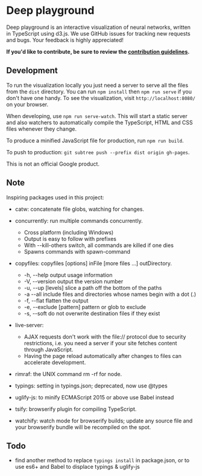 # Deep playground

Deep playground is an interactive visualization of neural networks, written in TypeScript using d3.js.
We use GitHub issues for tracking new requests and bugs. Your feedback is highly appreciated!

**If you'd like to contribute, be sure to review the [contribution
guidelines](CONTRIBUTING.md).**

## Development

To run the visualization locally you just need a server to serve all the files from the `dist` directory. You can run `npm install` then `npm run serve` if you don't have one handy. To see the visualization, visit `http://localhost:8080/` on your browser.

When developing, use `npm run serve-watch`. This will start a static server and also watchers to automatically compile the TypeScript, HTML and CSS files
whenever they change.

To produce a minified JavaScript file for production, run `npm run build`.

To push to production: `git subtree push --prefix dist origin gh-pages`.

This is not an official Google product.


## Note

Inspiring packages used in this project:

* catw: concatenate file globs, watching for changes.

* concurrently: run multiple commands concurrently.
    * Cross platform (including Windows)
    * Output is easy to follow with prefixes
    * With --kill-others switch, all commands are killed if one dies
    * Spawns commands with spawn-command

* copyfiles: copyfiles [options] inFile [more files ...] outDirectory.
    * -h, --help               output usage information
    * -V, --version            output the version number
    * -u, --up [levels]        slice a path off the bottom of the paths
    * -a --all                 include files and directories whose names begin with a dot (.)
    * -f, --flat               flatten the output
    * -e, --exclude [pattern]  pattern or glob to exclude
    * -s, --soft               do not overwrite destination files if they exist

* live-server:
    * AJAX requests don't work with the file:// protocol due to security restrictions, i.e. you need a server if your site fetches content through JavaScript.
    * Having the page reload automatically after changes to files can accelerate development.

* rimraf: the UNIX command rm -rf for node.

* typings: setting in typings.json; deprecated, now use @types

* uglify-js: to minify ECMAScript 2015 or above use Babel instead

* tsify: browserify plugin for compiling TypeScript.

* watchify: watch mode for browserify builds; update any source file and your browserify bundle will be recompiled on the spot.

## Todo

* find another method to replace `typings install` in package.json, or to use es6+ and Babel to displace typings & uglify-js

